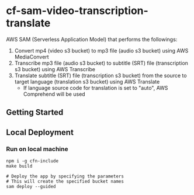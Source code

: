 # cf-sam-video-transcription-translate
AWS SAM (Serverless Application Model) that performs the followings:
1. Convert mp4 (video s3 bucket) to mp3 file (audio s3 bucket) using AWS MediaConvert
2. Transcribe mp3 file (audio s3 bucket) to subtitle (SRT) file (transcription s3 bucket) using AWS Transcribe
3. Translate subtitle (SRT) file (transcription s3 bucket) from the source to target language (translation s3 bucket) using AWS Translate
    - If language source code for translation is set to "auto", AWS Comprehend will be used

## Getting Started

## Local Deployment

### Run on local machine
```
npm i -g cfn-include
make build

# Deploy the app by specifying the parameters
# This will create the specified bucket names
sam deploy --guided
```
